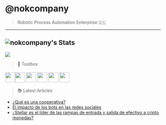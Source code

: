 # @nokcompany
> Robotic Process Automation Enterprise 🇨🇱
---
![nokcompany's Stats](https://github-readme-stats.vercel.app/api?username=nokcompany&theme=midnight-purple&show_icons=true&hide_border=true&count_private=true)
---
[![](https://visitcount.itsvg.in/api?id=nokcompany&icon=0&color=0)](https://visitcount.itsvg.in)

>  🧰 Toolbox
####
<img height=32, width=32, src="https://cdn.jsdelivr.net/gh/devicons/devicon/icons/python/python-original.svg" /><img height=32, width=32, src="https://cdn.jsdelivr.net/gh/devicons/devicon/icons/ionic/ionic-original.svg" />
<img height=32, width=32, src="https://cdn.jsdelivr.net/gh/devicons/devicon/icons/html5/html5-original.svg" />
<img height=32, width=32, src="https://cdn.jsdelivr.net/gh/devicons/devicon/icons/css3/css3-original.svg" />
<img height=32, width=32, src="https://cdn.jsdelivr.net/gh/devicons/devicon/icons/javascript/javascript-original.svg" />
<img height=32, width=32, src="https://cdn.jsdelivr.net/gh/devicons/devicon/icons/raspberrypi/raspberrypi-original.svg" />

> 📚 Latest Articles
<!-- BLOG-POST-LIST:START -->
- [¿Qué es una cooperativa?](https://medium.com/telluscoop/qu%C3%A9-es-una-cooperativa-un-analisis-en-chile-121ab4316bdc)
- [El impacto de los bots en las redes sociales](https://medium.com/@N0rt1z/el-impacto-de-los-bots-en-las-redes-sociales-70932266dc9a)
- [¿Stellar es el líder de las rampas de entrada y salida de efectivo a cripto monedas?](https://medium.com/telluscoop/stellar-es-el-l%C3%ADder-de-las-rampas-de-entrada-y-salida-de-efectivo-a-cripto-monedas-d76873c2da59)
<!-- BLOG-POST-LIST:END -->
